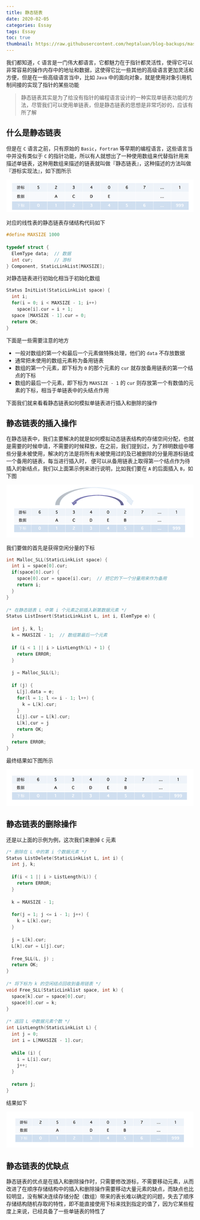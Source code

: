 ```yaml
---
title: 静态链表
date: 2020-02-05
categories: Essay
tags: Essay
toc: true
thumbnail: https://raw.githubusercontent.com/heptaluan/blog-backups/master/cdn/cover/08.webp
---
```


我们都知道，`C` 语言是一门伟大都语言，它都魅力在于指针都灵活性，使得它可以非常容易的操作内存中的地址和数据，这使得它比一些其他的高级语言更加灵活和方便，但是在一些高级语言当中，比如 `Java` 中的面向对象，就是使用对象引用机制间接的实现了指针的某些功能

> 静态链表其实是为了给没有指针的编程语言设计的一种实现单链表功能的方法，尽管我们可以使用单链表，但是静态链表的思想是非常巧妙的，应该有所了解

<!--more-->

## 什么是静态链表

但是在 `C` 语言之前，只有原始的 `Basic`，`Fortran` 等早期的编程语言，这些语言当中并没有类似于 `C` 的指针功能，所以有人就想出了一种使用数组来代替指针用来描述单链表，这种用数组来描述的链表就叫做『静态链表』，这种描述的方法叫做『游标实现法』，如下图所示

![](https://raw.githubusercontent.com/heptaluan/blog-backups/master/cdn/essay/08-01.png)

对应的线性表的静态链表存储结构代码如下

```c
#define MAXSIZE 1000

typedef struct {
  ElemType data;  // 数据
  int cur;        // 游标
} Component, StaticLinkList[MAXSIZE];
```

对静态链表进行初始化相当于初始化数组

```c
Status InitList(StaticLinkList space) {
  int i;
  for(i = 0; i < MAXSIZE - 1; i++)
    space[i].cur = i + 1;
  space [MAXSIZE - 1].cur = 0;
  return OK;
}
```

下面是一些需要注意的地方

* 一般对数组的第一个和最后一个元素做特殊处理，他们的 `data` 不存放数据
* 通常把未使用的数组元素称为备用链表
* 数组的第一个元素，即下标为 `0` 的那个元素的 `cur` 就存放备用链表的第一个结点的下标
* 数组的最后一个元素，即下标为 `MAXSIZE - 1` 的 `cur` 则存放第一个有数值的元素的下标，相当于单链表中的头结点作用

下面我们就来看看静态链表如何模拟单链表进行插入和删除的操作



## 静态链表的插入操作

在静态链表中，我们主要解决的就是如何模拟动态链表结构的存储空间分配，也就是需要的时候申请，不需要的时候释放，在之前，我们提到过，为了辨明数组中哪些分量未被使用，解决的方法是将所有未被使用过的及已被删除的分量用游标链成一个备用的链表，每当进行插入时， 便可以从备用链表上取得第一个结点作为待插入的新结点，我们以上面第示例来进行说明，比如我们要在 `A` 的后面插入 `B`，如下图

![](https://raw.githubusercontent.com/heptaluan/blog-backups/master/cdn/essay/08-02.png)

我们要做的首先是获得空闲分量的下标

```c
int Malloc_SLL(StaticLinkList space) {
  int i = space[0].cur;
  if(space[0].cur) {
    space[0].cur = space[i].cur;  // 把它的下一个分量用来作为备用
    return i;
  }
}

/* 在静态链表 L 中第 i 个元素之前插入新第数据元素 */
Status ListInsert(StaticLinkList L, int i, ElemType e) {

  int j, k, l;
  k = MAXSIZE - 1;  // 数组第最后一个元素

  if (i < 1 || i > ListLength(L) + 1) {
    return ERROR;
  }
  
  j = Malloc_SLL(L);

  if (j) {
    L[j].data = e;
    for(l = 1; l <= i - 1; l++) {
      k = L[k].cur;
    }
    L[j].cur = L[k].cur;
    L[k],cur = j
    return OK;
  }
  return ERROR;
}
```

最终结果如下图所示

![](https://raw.githubusercontent.com/heptaluan/blog-backups/master/cdn/essay/08-03.png)



## 静态链表的删除操作

还是以上面的示例为例，这次我们来删掉 `C` 元素

```c
/* 删除在 L 中的第 i 个数据元素 */
Status ListDelete(StaticLinkList L, int i) {
  int j, k;

  if(i < 1 || i > ListLength(L)) {
    return ERROR;
  }

  k = MAXSIZE - 1;

  for(j = 1; j <= i - 1; j++) {
    k = L[k].cur;
  }

  j = L[k].cur;
  L[k].cur = L[j].cur;

  Free_SLL(L, j) ;
  return OK;
}

/* 将下标为 k 的空闲结点回收到备用链表 */
void Free_SLL(StaticLinklist space, int k) {
  space[k].cur = space[0].cur;
  space[0].cur = k;
}

/* 返回 L 中数据元素个数 */
int ListLength(StaticLinkList L) {
  int j = 0;
  int i = L[MAXSIZE - 1].cur;

  while (i) {
    i = L[i].cur;
    j++;
  }

  return j;
}
```

结果如下

![](https://raw.githubusercontent.com/heptaluan/blog-backups/master/cdn/essay/08-04.png)




## 静态链表的优缺点

静态链表的优点是在插入和删除操作时，只需要修改游标，不需要移动元素，从而改进了在顺序存储结构中的插入和删除操作需要移动大量元素的缺点，而缺点也比较明显，没有解决连续存储分配（数组）带来的表长难以确定的问题，失去了顺序存储结构随机存取的特性，即不能直接使用下标来找到指定的值了，因为它某些程度上来说，已经具备了一些单链表的特性了

